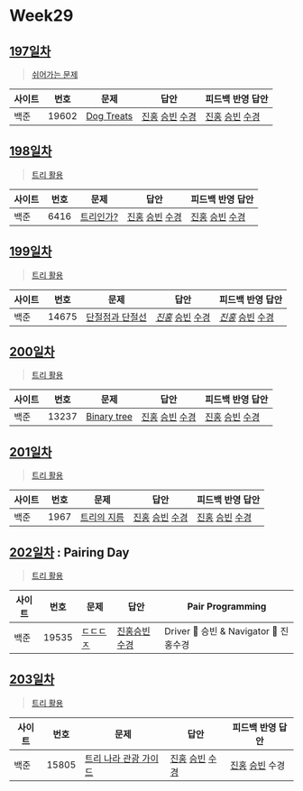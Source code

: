 # Week29

## [197일차](Day197)

> [쉬어가는 문제](https://www.acmicpc.net/group/workbook/view/9797/35154)

| 사이트 | 번호  | 문제                                                | 답안                                                                                          | 피드백 반영 답안 |
| ------ | ----- | --------------------------------------------------- | --------------------------------------------------------------------------------------------- | ---------------- |
| 백준   | 19602 | [Dog Treats](https://www.acmicpc.net/problem/19602) | [진홍](Day197/boj19602_kjh.java) [승빈](Day197/boj19602_wsb.java) [수경](Day197/boj19602_hsk.js) | [진홍](Day197/boj19602_kjh.java) [승빈](Day197/boj19602_wsb.java) [수경](Day197/boj19602_hsk.js)   |

## [198일차](Day198)

> [트리 활용](https://www.acmicpc.net/group/workbook/view/9797/35200)

| 사이트 | 번호 | 문제                 | 답안           | 피드백 반영 답안 |
| ------ | ---- | -------------------- | -------------- | ---------------- |
| 백준   | 6416 | [트리인가?](https://www.acmicpc.net/problem/6416) | [진홍](Day198/boj6416_kjh.java) [승빈](Day198/boj6416_wsb.java) [수경](Day198/boj6416_hsk.js) | [진홍](Day198/boj6416_kjh.java) [승빈](Day198/boj6416_wsb.java) [수경](Day198/boj6416_hsk_.js)   |

## [199일차](Day199)

> [트리 활용](https://www.acmicpc.net/group/workbook/view/9797/35218)

| 사이트 | 번호 | 문제                 | 답안           | 피드백 반영 답안 |
| ------ | ---- | -------------------- | -------------- | ---------------- |
| 백준   | 14675    | [단절점과 단절선](https://www.acmicpc.net/problem/14675) | _[진홍](Day199/boj14675_kjh.java)_ [승빈](Day199/boj14675_wsb.java) [수경](Day199/boj14675_hsk.js) | _[진홍](Day199/boj14675_kjh_fb.java)_ [승빈](Day199/boj14675_wsb_fb.java) [수경](Day199/boj14675_hsk.js)   |

## [200일차](Day200)

> [트리 활용](https://www.acmicpc.net/group/workbook/view/9797/35317)

| 사이트 | 번호 | 문제                 | 답안           | 피드백 반영 답안 |
| ------ | ---- | -------------------- | -------------- | ---------------- |
| 백준   | 13237 | [Binary tree](https://www.acmicpc.net/problem/13237) | [진홍](Day200/boj13237_kjh.java) [승빈](Day200/boj13237_wsb.java) [수경](Day200/boj13237_hsk.js) | [진홍](Day200/boj13237_kjh.java) [승빈](Day200/boj13237_wsb.java) [수경](Day200/boj13237_hsk_fb.js)   |

## [201일차](Day201)

> [트리 활용](https://www.acmicpc.net/group/workbook/view/9797/35346)

| 사이트 | 번호 | 문제                 | 답안           | 피드백 반영 답안 |
| ------ | ---- | -------------------- | -------------- | ---------------- |
| 백준   | 1967 | [트리의 지름](https://www.acmicpc.net/problem/1967) | [진홍](Day201/boj1967_kjh.java) [승빈](Day201/boj1967_wsb.java) [수경](Day201/boj1967_hsk.js) | [진홍](Day201/boj1967_kjh.java) [승빈](Day201/boj1967_wsb_fb.java) [수경](Day201/boj1967_hsk.js)   |

## [202일차](Day202) : Pairing Day

> [트리 활용](https://www.acmicpc.net/group/workbook/view/9797/35348)

| 사이트 | 번호 | 문제                 | 답안         | Pair Programming                       |
| ------ | ---- | -------------------- | ------------ | -------------------------------------- |
| 백준   | 19535    | [ㄷㄷㄷㅈ](https://www.acmicpc.net/problem/19535) | [진홍승빈수경](Day202/boj19535_kjhwsbhsk.java) | Driver 🚗 승빈 & Navigator 🧭 진홍수경 |

## [203일차](Day203)

> [트리 활용](https://www.acmicpc.net/group/workbook/view/9797/35404)

| 사이트 | 번호 | 문제                 | 답안           | 피드백 반영 답안 |
| ------ | ---- | -------------------- | -------------- | ---------------- |
| 백준   | 15805 | [트리 나라 관광 가이드](https://www.acmicpc.net/problem/15805) | [진홍](Day203/boj15805_kjh.java) [승빈](Day203/boj15805_wsb.java) [수경](Day203/boj15805_hsk.js) | [진홍](Day203/boj15805_kjh.java) [승빈](Day203/boj15805_wsb.java) 수경   |

